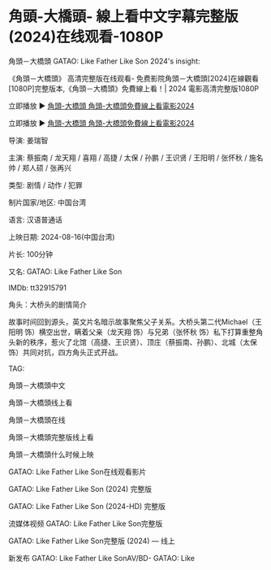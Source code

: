 # 角頭-大橋頭- 線上看中文字幕完整版 (2024)在线观看-1080P
角頭－大橋頭 GATAO: Like Father Like Son 2024's insight:

《角頭－大橋頭》 高清完整版在线观看- 免费影院角頭－大橋頭[2024]在線觀看[1080P]完整版本,《角頭－大橋頭》免費線上看！| 2024 電影高清完整版1080P

立即播放 ▶ [角頭-大橋頭 角頭-大橋頭免費線上看電影2024](https://bit.ly/3AAadOO)

立即播放 ▶ [角頭-大橋頭 角頭-大橋頭免費線上看電影2024](https://bit.ly/3AAadOO)



导演: 姜瑞智



主演: 蔡振南 / 龙天翔 / 喜翔 / 高捷 / 太保 / 孙鹏 / 王识贤 / 王阳明 / 张怀秋 / 施名帅 / 郑人硕 / 张再兴

类型: 剧情 / 动作 / 犯罪

制片国家/地区: 中国台湾

语言: 汉语普通话

上映日期: 2024-08-16(中国台湾)

片长: 100分钟

又名: GATAO: Like Father Like Son

IMDb: tt32915791

角头：大桥头的剧情简介

故事时间回到源头，英文片名暗示故事聚焦父子关系。大桥头第二代Michael（王阳明 饰）横空出世，瞒着父亲（龙天翔 饰）与兄弟（张怀秋 饰）私下打算重整角头新的秩序，惹火了北馆（高捷、王识贤）、顶庄（蔡振南、孙鹏）、北城（太保 饰）共同对抗，四方角头正式开战。





TAG:





角頭－大橋頭中文





角頭－大橋頭线上看





角頭－大橋頭在线





角頭－大橋頭完整版线上看





角頭－大橋頭什么时候上映





GATAO: Like Father Like Son在线观看影片





GATAO: Like Father Like Son (2024) 完整版





GATAO: Like Father Like Son (2024-HD) 完整版





流媒体视频 GATAO: Like Father Like Son完整版





GATAO: Like Father Like Son完整版 (2024) ― 线上





新发布 GATAO: Like Father Like SonAV/BD- GATAO: Like





